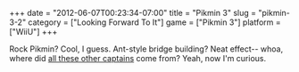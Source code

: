 +++
date = "2012-06-07T00:23:34-07:00"
title = "Pikmin 3"
slug = "pikmin-3-2"
category = ["Looking Forward To It"]
game = ["Pikmin 3"]
platform = ["WiiU"]
+++

Rock Pikmin?  Cool, I guess.  Ant-style bridge building?  Neat effect-- whoa, where did <a href="http://www.joystiq.com/2012/06/05/pikmin-3-media-gets-away-from-the-hustle-and-bustle-of-the-big-c/">all these other captains</a> come from?  Yeah, now I'm curious.